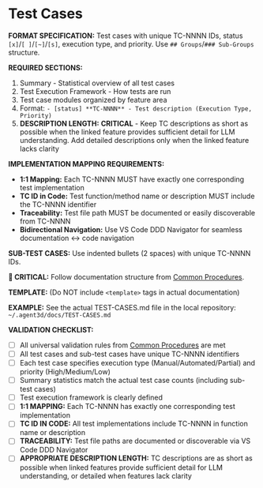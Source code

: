 # Test Cases

**FORMAT SPECIFICATION:** Test cases with unique TC-NNNN IDs, status `[x]`/`[ ]`/`[~]`/`[s]`, execution type, and priority. Use `## Groups`/`### Sub-Groups` structure.

**REQUIRED SECTIONS:**

1. Summary - Statistical overview of all test cases
2. Test Execution Framework - How tests are run
3. Test case modules organized by feature area
4. Format: `- [status] **TC-NNNN** - Test description (Execution Type, Priority)`
5. **DESCRIPTION LENGTH:** **CRITICAL** - Keep TC descriptions as short as possible when the linked feature provides sufficient detail for LLM understanding. Add detailed descriptions only when the linked feature lacks clarity

**IMPLEMENTATION MAPPING REQUIREMENTS:**

- **1:1 Mapping:** Each TC-NNNN MUST have exactly one corresponding test implementation
- **TC ID in Code:** Test function/method name or description MUST include the TC-NNNN identifier
- **Traceability:** Test file path MUST be documented or easily discoverable from TC-NNNN
- **Bidirectional Navigation:** Use VS Code DDD Navigator for seamless documentation ↔ code navigation

**SUB-TEST CASES:** Use indented bullets (2 spaces) with unique TC-NNNN IDs.

**🔗 CRITICAL:** Follow documentation structure from [Common Procedures](../docs/COMMON-PROCEDURES.md#structure-requirements).

**TEMPLATE:** (Do NOT include `<template>` tags in actual documentation)
<template>

# Test Cases

## 📊 Summary

- **Total Test Cases:** {{total_count}}
- **Completed:** {{completed_count}} ✅
- **Pending:** {{pending_count}} ⏸️
- **In Progress:** {{in_progress_count}} 🔄
- **Skipped:** {{skipped_count}} ⏭️
- **Automated:** {{automated_count}} ({{automated_percentage}}%)
- **Partial:** {{partial_count}} ({{partial_percentage}}%)
- **Manual:** {{manual_count}} ({{manual_percentage}}%)

## 🔧 Test Execution Framework

- **Manual Testing:** {{manual_testing_description}}
- **Automated Testing:** {{automated_testing_description}}
- **Integration Testing:** {{integration_testing_description}}

## {{module_name}} (e.g., Authentication & Security Tests)

### {{sub_module_name}} (e.g., Login & Authentication)

- {{status}} **{{test_id}}** - {{test_description}} ({{execution_type}}, {{priority}})
- {{status}} **{{test_id}}** - {{test_description}} ({{execution_type}}, {{priority}})
  - {{status}} **{{sub_test_id}}** - {{sub_test_description}} ({{execution_type}}, {{priority}})
  - {{status}} **{{sub_test_id}}** - {{sub_test_description}} ({{execution_type}}, {{priority}})

**DESCRIPTION LENGTH EXAMPLES:**

**SHORT (when linked feature provides sufficient detail for LLM understanding):**
- [ ] **TC-AUTH-001** - User login with valid credentials (Automated, High Priority) [Links to FT-AUTH-001]

**DETAILED (when linked feature lacks clarity for LLM understanding):**
- [ ] **TC-HTTP-003** - Content Negotiation - Verify generated client request encoding changes based on ProtoEncodingType and ProtoEncodingOptions configuration (Encoding, Medium Priority)
    - Encoding types: JSON vs BINARY affects request body serialization and Content-Type headers (application/json vs application/x-protobuf)
    - Encoding options: preserve_proto_field_names and ignore_unknown_fields affect JSON serialization behavior and header propagation
    - Default behavior: Verify encoding when no options specified
    - Test scenarios: All combinations of encoding types and options with validation of headers, body format, and field name handling

### {{sub_module_name}} (e.g., Authorization & Permissions)

- {{status}} **{{test_id}}** - {{test_description}} ({{execution_type}}, {{priority}})
- {{status}} **{{test_id}}** - {{test_description}} ({{execution_type}}, {{priority}})

## {{module_name}} (e.g., User Interface Tests)

### {{sub_module_name}} (e.g., Form Validation)

- {{status}} **{{test_id}}** - {{test_description}} ({{execution_type}}, {{priority}})
- {{status}} **{{test_id}}** - {{test_description}} ({{execution_type}}, {{priority}})
  - {{status}} **{{sub_test_id}}** - {{sub_test_description}} ({{execution_type}}, {{priority}})
</template>

**EXAMPLE:** See the actual TEST-CASES.md file in the local repository: `~/.agent3d/docs/TEST-CASES.md`

**VALIDATION CHECKLIST:**

- [ ] All universal validation rules from [Common Procedures](../docs/COMMON-PROCEDURES.md#common-validation-checklist) are met
- [ ] All test cases and sub-test cases have unique TC-NNNN identifiers
- [ ] Each test case specifies execution type (Manual/Automated/Partial) and priority (High/Medium/Low)
- [ ] Summary statistics match the actual test case counts (including sub-test cases)
- [ ] Test execution framework is clearly defined
- [ ] **1:1 MAPPING:** Each TC-NNNN has exactly one corresponding test implementation
- [ ] **TC ID IN CODE:** All test implementations include TC-NNNN in function name or description
- [ ] **TRACEABILITY:** Test file paths are documented or discoverable via VS Code DDD Navigator
- [ ] **APPROPRIATE DESCRIPTION LENGTH:** TC descriptions are as short as possible when linked features provide sufficient detail for LLM understanding, or detailed when features lack clarity
